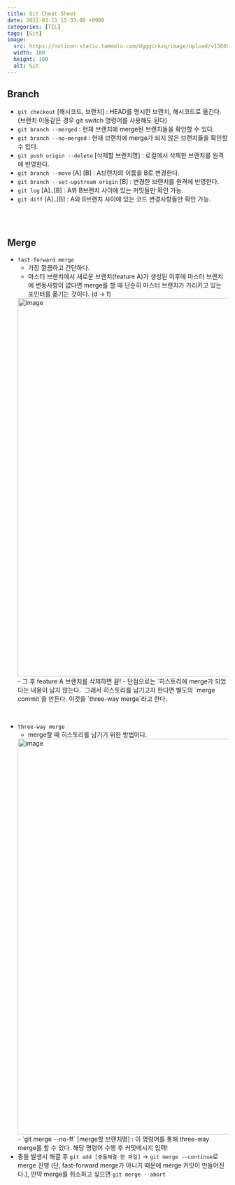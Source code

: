 ```yaml
---
title: Git Cheat Sheet
date: 2022-03-11 15:33:00 +0900
categories: [TIL]
tags: [Git]
image:
  src: https://noticon-static.tammolo.com/dgggcrkxq/image/upload/v1566913419/noticon/xf9bevlrgugi7xj6xkhp.png
  width: 100
  height: 100
  alt: Git
---
```



## Branch

- `git checkout` [해시코드, 브랜치] : HEAD를 명시한 브랜치, 해시코드로 옮긴다. (브랜치 이동같은 경우 git switch 명령어를 사용해도 된다)
- `git branch --merged` : 현재 브랜치에 merge된 브랜치들을 확인할 수 있다.
- `git branch --no-merged` : 현재 브랜치에 merge가 되지 않은 브랜치들을 확인할 수 있다.
- `git push origin --delete` [삭제할 브랜치명] : 로컬에서 삭제한 브랜치를 원격에 반영한다.
- `git branch --move` [A] [B] : A브랜치의 이름을 B로 변경한다.
- `git branch --set-upstream origin` [B] : 변경한 브랜치를 원격에 반영한다.
- `git log` [A]..[B] : A와 B브랜치 사이에 있는 커밋들만 확인 가능.
- `git diff` [A]..[B] : A와 B브랜치 사이에 있는 코드 변경사항들만 확인 가능.

</br>
</br>

## Merge

- `fast-forward merge`
  - 가장 깔끔하고 간단하다.
  - 마스터 브랜치에서 새로운 브랜치(feature A)가 생성된 이후에 마스터 브랜치에 변동사항이 없다면 merge를 할 때 단순히 마스터 브랜치가 가리키고 있는 포인터를 옮기는 것이다. (d -> f)
  <img width="866" alt="image" src="https://user-images.githubusercontent.com/52060742/157812052-9d6dd2cf-f447-44eb-a1ff-7e85de4a6d59.png">
  - 그 후 feature A 브랜치를 삭제하면 끝!
  - 단점으로는 `히스토리에 merge가 되었다는 내용이 남지 않는다.` 그래서 히스토리를 남기고자 한다면 별도의 `merge commit`을 만든다. 이것을 `three-way merge`라고 한다.

<br>

- `three-way merge`
  - merge할 때 히스토리를 남기기 위한 방법이다.
  <img width="905" alt="image" src="https://user-images.githubusercontent.com/52060742/157813545-26dff610-c04a-455d-a693-9dccef2e2088.png">
  - `git merge --no-ff` [merge할 브랜치명] : 이 명령어를 통해 three-way merge를 할 수 있다. 해당 명령어 수행 후 커밋메시지 입력! 
- 충돌 발생시 해결 후 `git add [충돌해결 한 파일]` -> `git merge --continue`로 merge 진행 (단, fast-forward merge가 아니기 때문에 merge 커밋이 만들어진다.), 만약 merge를 취소하고 싶으면 `git merge --abort`

